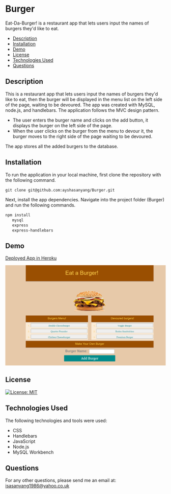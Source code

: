 # Burger
 Eat-Da-Burger! is a restaurant app that lets users input the names of burgers they'd like to eat.

- [Description](#description)
- [Installation](#installation)
- [Demo](#demo)
- [License](#license)
- [Technologies Used](#technologies-used)
- [Questions](#questions)

## Description
This is a restaurant app that lets users input the names of burgers they'd like to eat, then the burger will be displayed in the menu list on the left side of the page, waiting to be devoured. The app was created with MySQL, node.js, and handlebars. The application follows the MVC design pattern.

- The user enters the burger name and clicks on the add button, it displays the burger on the left side of the page.   
- When the user clicks on the burger from the menu to devour it, the burger moves to the right side of the page waiting to be devoured.

The app stores all the added burgers to the database.

## Installation
To run the application in your local machine, first clone the repository with the following command.
```
git clone git@github.com:ayshasanyang/Burger.git
```
Next, install the app dependencies.
Navigate into the project folder (Burger) and run the following commands.
```
npm install
   mysql
   express
   express-handlebars
```
## Demo

[Deployed App in Heroku](https://sleepy-reaches-91541.herokuapp.com/)

![Burger App](public/assets/img/app.PNG)


## License
[![License: MIT](https://img.shields.io/badge/License-MIT-yellow.svg)](https://opensource.org/licenses/MIT)

## Technologies Used
The following technologies and tools were used:
- CSS
- Handlebars
- JavaScript
- Node.js
- MySQL Workbench

## Questions
For any other questions, please send me an email at: isasanyang1986@yahoo.co.uk
